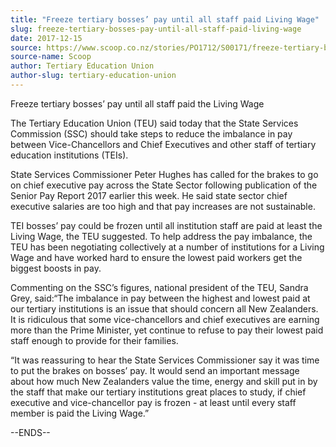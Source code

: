 ```yaml
---
title: "Freeze tertiary bosses’ pay until all staff paid Living Wage"
slug: freeze-tertiary-bosses-pay-until-all-staff-paid-living-wage
date: 2017-12-15
source: https://www.scoop.co.nz/stories/PO1712/S00171/freeze-tertiary-bosses-pay-until-all-staff-paid-living-wage.htm
source-name: Scoop
author: Tertiary Education Union
author-slug: tertiary-education-union
---
```


<p>Freeze tertiary bosses’ pay until all staff paid the
Living Wage</p><p>The Tertiary Education Union (TEU) said
today that the State Services Commission (SSC) should take
steps to reduce the imbalance in pay between
Vice-Chancellors and Chief Executives and other staff of
tertiary education institutions (TEIs).</p>

<p>State Services
Commissioner Peter Hughes has called for the brakes to go on
chief executive pay across the State Sector following
publication of the Senior Pay Report 2017 earlier this
week. He said state sector chief executive salaries are too
high and that pay increases are not sustainable.</p>

<p>TEI
bosses’ pay could be frozen until all institution staff
are paid at least the Living Wage, the TEU suggested. To
help address the pay imbalance, the TEU has been negotiating
collectively at a number of institutions for a Living Wage
and have worked hard to ensure the lowest paid workers get
the biggest boosts in pay.</p>

<p>Commenting on the SSC’s
figures, national president of the TEU, Sandra Grey,
said:“The imbalance in pay between the highest and lowest
paid at our tertiary institutions is an issue that should
concern all New Zealanders. It is ridiculous that some
vice-chancellors and chief executives are earning more than
the Prime Minister, yet continue to refuse to pay their
lowest paid staff enough to provide for their
families.</p>

<p>“It was reassuring to hear the State Services
Commissioner say it was time to put the brakes on bosses’
pay. It would send an important message about how much New
Zealanders value the time, energy and skill put in by the
staff that make our tertiary institutions great places to
study, if chief executive and vice-chancellor pay is frozen
- at least until every staff member is paid the Living
Wage.”</p>

<p>--ENDS--</p>